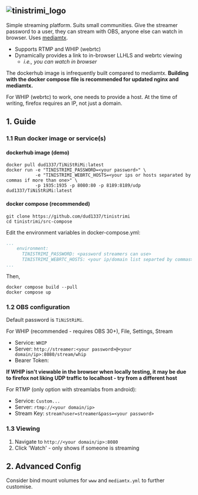 ![tinistrimi_logo](https://github.com/dud1337/TiNiStRiMi/assets/5631021/b9d17de4-61b4-48fe-b7ea-d41413990547)
---
Simple streaming platform. Suits small communities. Give the streamer password 
to a user, they can stream with OBS, anyone else can watch in browser. Uses [mediamtx](https://github.com/bluenviron/mediamtx).

* Supports RTMP and WHIP (webrtc)
* Dynamically provides a link to in-browser LLHLS and webrtc viewing
    * *i.e., you can watch in browser*

The dockerhub image is infrequently built compared to mediamtx. **Building with the docker compose file is recommended for updated nginx and mediamtx.**

For WHIP (webrtc) to work, one needs to provide a host. At the time of writing, firefox requires an IP, not just a domain.

## 1. Guide

### 1.1 Run docker image or service(s)
#### dockerhub image (demo)

```
docker pull dud1337/TiNiStRiMi:latest
docker run -e "TINISTRIMI_PASSWORD=<your password>" \
           -e "TINISTRIMI_WEBRTC_HOSTS=<your ips or hosts separated by commas if more than one>" \
           -p 1935:1935 -p 8080:80 -p 8189:8189/udp dud1337/TiNiStRiMi:latest
```

#### docker compose (recommended) 
```
git clone https://github.com/dud1337/tinistrimi
cd tinistrimi/src-compose
```
Edit the environment variables in docker-compose.yml:
```yml
...
    environment:
      TINISTRIMI_PASSWORD: <password streamers can use>
      TINISTRIMI_WEBRTC_HOSTS: <your ip/domain list separted by commas> # e.g. 192.168.1.15,yourstream.com
...
```
Then, 
```
docker compose build --pull
docker compose up
```

### 1.2 OBS configuration
Default password is `TiNiStRiMi`.

For WHIP (recommended - requires OBS 30+), File, Settings, Stream
* Service: `WHIP`
* Server: `http://streamer:<your password>@<your domain/ip>:8080/stream/whip`
* Bearer Token:

**If WHIP isn't viewable in the browser when locally testing, it may be due to firefox not liking UDP traffic to localhost - try from a different host**

For RTMP (only option with streamlabs from android):
* Service: `Custom...`
* Server: `rtmp://<your domain/ip>`
* Stream Key: `stream?user=streamer&pass=<your password>`

### 1.3 Viewing
1. Navigate to `http://<your domain/ip>:8080`
2. Click 'Watch' - only shows if someone is streaming

## 2. Advanced Config
Consider bind mount volumes for `www` and `mediamtx.yml` to further customise.
